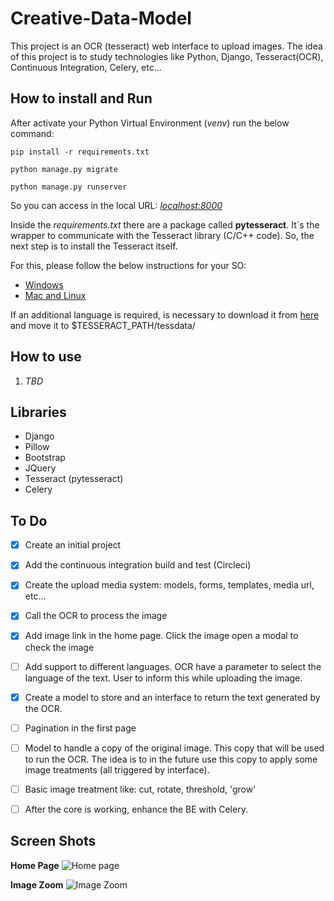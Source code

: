 # Creative-Data-Model

This project is an OCR (tesseract) web interface to upload images. 
The idea of this project is to study technologies like Python, Django, Tesseract(OCR), Continuous Integration, Celery, etc...


## How to install and Run
After activate your Python Virtual Environment (_venv_) run the below command:

```
pip install -r requirements.txt

python manage.py migrate

python manage.py runserver
```

So you can access in the local URL: _[localhost:8000](localhost:8000/)_


Inside the _requirements.txt_ there are a package called __pytesseract__. 
It´s the wrapper to communicate with the Tesseract library (C/C++ code). 
So, the next step is to install the Tesseract itself. 

For this, please follow the below instructions for your SO:
* [Windows](https://github.com/UB-Mannheim/tesseract/wiki)
* [Mac and Linux](https://github.com/tesseract-ocr/tesseract/wiki)

If an additional language is required, is necessary to download it from [here](https://github.com/tesseract-ocr/tessdata) and move it to $TESSERACT_PATH/tessdata/

## How to use
1. _TBD_


## Libraries
* Django
* Pillow
* Bootstrap
* JQuery
* Tesseract (pytesseract)
* Celery


## To Do
* [X] Create an initial project
* [X] Add the continuous integration build and test (Circleci)
* [X] Create the upload media system: models, forms, templates, media url, etc... 
* [X] Call the OCR to process the image
* [X] Add image link in the home page. Click the image open a modal to check the image
* [ ] Add support to different languages. OCR have a parameter to select the language of the text. User to inform this while uploading the image.
* [X] Create a model to store and an interface to return the text generated by the OCR.
* [ ] Pagination in the first page
* [ ] Model to handle a copy of the original image. This copy that will be used to run the OCR. The idea is to in the future use this copy to apply some image treatments (all triggered by interface).
* [ ] Basic image treatment like: cut, rotate, threshold, 'grow'
* [ ] After the core is working, enhance the BE with Celery.



## Screen Shots

__Home Page__
![Home page](project_assets/home_page.jpg)

__Image Zoom__
![Image Zoom](project_assets/image_zoom.jpg)

